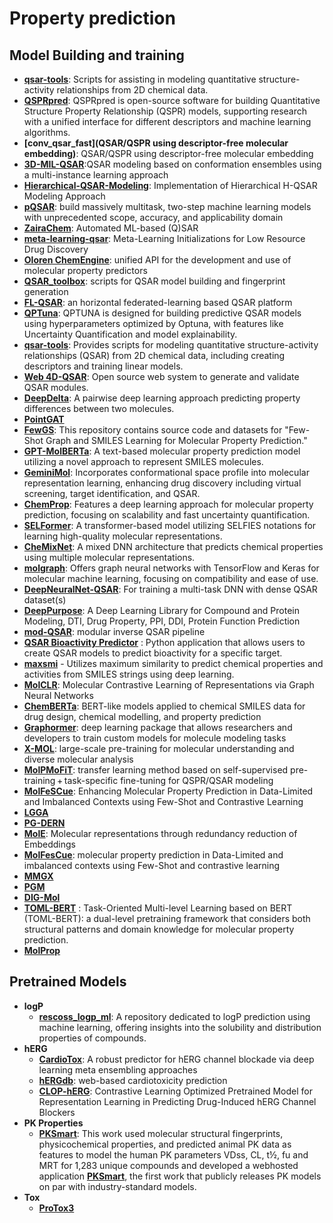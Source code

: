 # Property prediction

## Model Building and training

- **[qsar-tools](https://github.com/dkoes/qsar-tools)**: Scripts for assisting in modeling quantitative structure-activity relationships from 2D chemical data.
- **[QSPRpred](https://github.com/CDDLeiden/QSPRpred)**: QSPRpred is open-source software for building Quantitative Structure Property Relationship (QSPR) models, supporting research with a unified interface for different descriptors and machine learning algorithms.
- **[conv_qsar_fast](QSAR/QSPR using descriptor-free molecular embedding)**: QSAR/QSPR using descriptor-free molecular embedding
- **[3D-MIL-QSAR](https://github.com/cimm-kzn/3D-MIL-QSAR)**:QSAR modeling based on conformation ensembles using a multi-instance learning approach
- **[Hierarchical-QSAR-Modeling](https://github.com/XinhaoLi74/Hierarchical-QSAR-Modeling)**: Implementation of Hierarchical H-QSAR Modeling Approach
- **[pQSAR](https://github.com/Novartis/pQSAR)**: build massively multitask, two-step machine learning models with unprecedented scope, accuracy, and applicability domain
- **[ZairaChem](https://github.com/ersilia-os/zaira-chem)**: Automated ML-based (Q)SAR
- **[meta-learning-qsar](https://github.com/GSK-AI/meta-learning-qsar)**: Meta-Learning Initializations for Low Resource Drug Discovery
- **[Oloren ChemEngine](https://github.com/Oloren-AI/olorenchemengine/tree/master)**: unified API for the development and use of molecular property predictors
- **[QSAR_toolbox](https://github.com/iwatobipen/QSAR_TOOLBOX)**: scripts for QSAR model building and fingerprint generation
- **[FL-QSAR](https://github.com/bm2-lab/FL-QSAR)**: an horizontal federated-learning based QSAR platform
- **[QPTuna](https://github.com/MolecularAI/Qptuna)**: QPTUNA is designed for building predictive QSAR models using hyperparameters optimized by Optuna, with features like Uncertainty Quantification and model explainability.
- **[qsar-tools](https://github.com/dkoes/qsar-tools)**: Provides scripts for modeling quantitative structure-activity relationships (QSAR) from 2D chemical data, including creating descriptors and training linear models.
- **[Web 4D-QSAR](https://github.com/rougeth/Web-4D-QSAR)**: Open source web system to generate and validate QSAR modules.
- **[DeepDelta](https://github.com/RekerLab/DeepDelta)**: A pairwise deep learning approach predicting property differences between two molecules.
- **[PointGAT](https://github.com/sevencheung2021/PointGAT)**
- **[FewGS](https://github.com/zixiaodan-99/FewGS)**: This repository contains source code and datasets for "Few-Shot Graph and SMILES Learning for Molecular Property Prediction."
- **[GPT-MolBERTa](https://github.com/Suryanarayanan-Balaji/GPT-MolBERTa)**: A text-based molecular property prediction model utilizing a novel approach to represent SMILES molecules.
- **[GeminiMol](https://github.com/Wang-Lin-boop/GeminiMol)**: Incorporates conformational space profile into molecular representation learning, enhancing drug discovery including virtual screening, target identification, and QSAR.
- **[ChemProp](https://github.com/aamini/chemprop)**: Features a deep learning approach for molecular property prediction, focusing on scalability and fast uncertainty quantification.
- **[SELFormer](https://github.com/HUBioDataLab/SELFormer)**: A transformer-based model utilizing SELFIES notations for learning high-quality molecular representations.
- **[CheMixNet](https://github.com/NU-CUCIS/CheMixNet)**: A mixed DNN architecture that predicts chemical properties using multiple molecular representations.
- **[molgraph](https://github.com/akensert/molgraph)**: Offers graph neural networks with TensorFlow and Keras for molecular machine learning, focusing on compatibility and ease of use.
- **[DeepNeuralNet-QSAR](https://github.com/Merck/DeepNeuralNet-QSAR)**: For training a multi-task DNN with dense QSAR dataset(s)
- **[DeepPurpose](https://github.com/kexinhuang12345/DeepPurpose)**: A Deep Learning Library for Compound and Protein Modeling, DTI, Drug Property, PPI, DDI, Protein Function Prediction
- **[mod-QSAR](https://github.com/NikhilMukraj/mod-qsar)**: modular inverse QSAR pipeline
- **[QSAR Bioactivity Predictor](https://github.com/AtilMohAmine/QSAR-Bioactivity-Predictor)** : Python application that allows users to create QSAR models to predict bioactivity for a specific target.
- **[maxsmi](https://github.com/volkamerlab/maxsmi)** - Utilizes maximum similarity to predict chemical properties and activities from SMILES strings using deep learning.
- **[MolCLR](https://github.com/yuyangw/MolCLR)**: Molecular Contrastive Learning of Representations via Graph Neural Networks
- **[ChemBERTa](https://github.com/seyonechithrananda/bert-loves-chemistry)**: BERT-like models applied to chemical SMILES data for drug design, chemical modelling, and property prediction
- **[Graphormer](https://github.com/microsoft/Graphormer)**: deep learning package that allows researchers and developers to train custom models for molecule modeling tasks
- **[X-MOL](https://github.com/bm2-lab/X-MOL)**: large-scale pre-training for molecular understanding and diverse molecular analysis
- **[MolPMoFiT](https://github.com/XinhaoLi74/MolPMoFiT)**: transfer learning method based on self-supervised pre-training + task-specific fine-tuning for QSPR/QSAR modeling
- **[MolFeSCue](https://github.com/zhangruochi/MolFeSCue)**: Enhancing Molecular Property Prediction in Data-Limited and Imbalanced Contexts using Few-Shot and Contrastive Learning
- **[LGGA](https://github.com/songlei101/LGGA)**
- **[PG-DERN](https://github.com/Bombtsti/PG-DERN)**
- **[MolE](https://github.com/rolayoalarcon/MolE)**: Molecular representations through redundancy reduction of Embeddings
- **[MolFesCue](https://github.com/zhangruochi/MolFeSCue)**: molecular property prediction in Data-Limited and imbalanced contexts using Few-Shot and contrastive learning
- **[MMGX](https://github.com/ohuelab/MMGX)**
- **[PGM](https://www.nature.com/articles/s42004-024-01169-4.pdf)**
- **[DIG-Mol](https://github.com/ZeXingZ/DIG-Mol)**
- **[TOML-BERT](https://github.com/yanjing-duan/TOML-BERT)** : Task-Oriented Multi-level Learning based on BERT (TOML-BERT): a dual-level pretraining framework that considers both structural patterns and domain knowledge for molecular property prediction.
- **[MolProp](https://github.com/merck/MolPROP)**
  
## Pretrained Models

- **logP**
  - **[rescoss_logp_ml](https://github.com/cisert/rescoss_logp_ml)**: A repository dedicated to logP prediction using machine learning, offering insights into the solubility and distribution properties of compounds.
- **hERG**
  - **[CardioTox](https://github.com/Abdulk084/CardioTox)**: A robust predictor for hERG channel blockade via deep learning meta ensembling approaches
  - **[hERGdb](https://drugdesign.riken.jp/hERGdb/)**: web-based cardiotoxicity prediction
  - **[CLOP-hERG](https://github.com/heshida01/CLOP-hERG/blob/main/README.md)**: Contrastive Learning Optimized Pretrained Model for Representation Learning in Predicting Drug-Induced hERG Channel Blockers
- **PK Properties**
  - **[PKSmart](https://github.com/srijitseal/PKSmart)**: This work used molecular structural fingerprints, physicochemical properties, and predicted animal PK data as features to model the human PK parameters VDss, CL, t½, fu and MRT for 1,283 unique compounds and developed a webhosted application **[PKSmart](https://pk-predictor.serve.scilifelab.se/)**, the first work that publicly releases PK models on par with industry-standard models.
- **Tox**
  - **[ProTox3](https://tox.charite.de/protox3/)**

